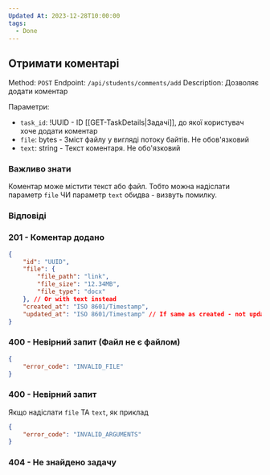 ```yaml
---
Updated At: 2023-12-28T10:00:00
tags:
  - Done
---
```

## Отримати коментарі

Method: `POST`
Endpoint: `/api/students/comments/add`
Description: Дозволяє додати коментар

Параметри:
- `task_id`: !UUID - ID [[GET-TaskDetails|Задачі]], до якої користувач хоче додати коментар
- `file`: bytes - Зміст файлу у вигляді потоку байтів. Не обов'язковий
- `text`: string - Текст коментаря. Не обо'язковий

### Важливо знати
Коментар може містити текст або файл.
Тобто можна надіслати параметр `file` ЧИ параметр `text` обидва - визвуть помилку.

### Відповіді
### 201 - Коментар додано
```json
{
	"id": "UUID",
	"file": {
		"file_path": "link",
		"file_size": "12.34MB",
		"file_type": "docx"
	}, // Or with text instead
	"created_at": "ISO 8601/Timestamp",
	"updated_at": "ISO 8601/Timestamp" // If same as created - not updated
}
```

### 400 - Невірний запит (Файл не є файлом)
```json
{
	"error_code": "INVALID_FILE"
}
```

### 400 - Невірний запит
Якщо надіслати `file` ТА `text`, як приклад
```json
{
	"error_code": "INVALID_ARGUMENTS"
}
```

### 404 - Не знайдено задачу
